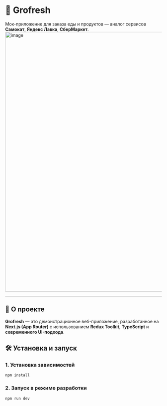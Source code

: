 # 🥦 Grofresh

Мок-приложение для заказа еды и продуктов — аналог сервисов **Самокат**, **Яндекс Лавка**, **СберМаркет**.
<img width="728" height="833" alt="image" src="https://github.com/user-attachments/assets/778b7bb8-cc36-474a-8b11-9eb311a23958" />


---

## 🚀 О проекте

**Grofresh** — это демонстрационное веб-приложение, разработанное на **Next.js (App Router)** с использованием **Redux Toolkit**, **TypeScript** и **современного UI-подхода**.  

## 🛠 Установка и запуск

### 1. Установка зависимостей

```bash
npm install
```

### 2. Запуск в режиме разработки

```bash
npm run dev
```
